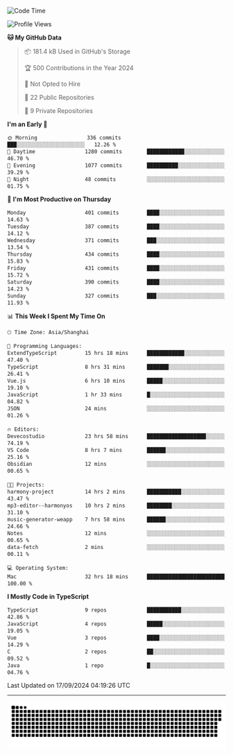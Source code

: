 <!--
<picture>
  <source
    srcset="https://github-readme-stats.vercel.app/api?username=kevinxft&show_icons=true&theme=dark"
    media="(prefers-color-scheme: dark)"
  />
  <source
    srcset="https://github-readme-stats.vercel.app/api?username=kevinxft&show_icons=true"
    media="(prefers-color-scheme: light), (prefers-color-scheme: no-preference)"
  />
  <img src="https://github-readme-stats.vercel.app/api?username=kevinxft&show_icons=true" />
</picture>
-->

<!--START_SECTION:waka-->
![Code Time](http://img.shields.io/badge/Code%20Time-2%2C564%20hrs%204%20mins-blue)

![Profile Views](http://img.shields.io/badge/Profile%20Views-0-blue)

**🐱 My GitHub Data** 

> 📦 181.4 kB Used in GitHub's Storage 
 > 
> 🏆 500 Contributions in the Year 2024
 > 
> 🚫 Not Opted to Hire
 > 
> 📜 22 Public Repositories 
 > 
> 🔑 9 Private Repositories 
 > 
**I'm an Early 🐤** 

```text
🌞 Morning                336 commits         ███░░░░░░░░░░░░░░░░░░░░░░   12.26 % 
🌆 Daytime                1280 commits        ████████████░░░░░░░░░░░░░   46.70 % 
🌃 Evening                1077 commits        ██████████░░░░░░░░░░░░░░░   39.29 % 
🌙 Night                  48 commits          ░░░░░░░░░░░░░░░░░░░░░░░░░   01.75 % 
```
📅 **I'm Most Productive on Thursday** 

```text
Monday                   401 commits         ████░░░░░░░░░░░░░░░░░░░░░   14.63 % 
Tuesday                  387 commits         ████░░░░░░░░░░░░░░░░░░░░░   14.12 % 
Wednesday                371 commits         ███░░░░░░░░░░░░░░░░░░░░░░   13.54 % 
Thursday                 434 commits         ████░░░░░░░░░░░░░░░░░░░░░   15.83 % 
Friday                   431 commits         ████░░░░░░░░░░░░░░░░░░░░░   15.72 % 
Saturday                 390 commits         ████░░░░░░░░░░░░░░░░░░░░░   14.23 % 
Sunday                   327 commits         ███░░░░░░░░░░░░░░░░░░░░░░   11.93 % 
```


📊 **This Week I Spent My Time On** 

```text
🕑︎ Time Zone: Asia/Shanghai

💬 Programming Languages: 
ExtendTypeScript         15 hrs 18 mins      ████████████░░░░░░░░░░░░░   47.40 % 
TypeScript               8 hrs 31 mins       ███████░░░░░░░░░░░░░░░░░░   26.41 % 
Vue.js                   6 hrs 10 mins       █████░░░░░░░░░░░░░░░░░░░░   19.10 % 
JavaScript               1 hr 33 mins        █░░░░░░░░░░░░░░░░░░░░░░░░   04.82 % 
JSON                     24 mins             ░░░░░░░░░░░░░░░░░░░░░░░░░   01.26 % 

🔥 Editors: 
Devecostudio             23 hrs 58 mins      ███████████████████░░░░░░   74.19 % 
VS Code                  8 hrs 7 mins        ██████░░░░░░░░░░░░░░░░░░░   25.16 % 
Obsidian                 12 mins             ░░░░░░░░░░░░░░░░░░░░░░░░░   00.65 % 

🐱‍💻 Projects: 
harmony-project          14 hrs 2 mins       ███████████░░░░░░░░░░░░░░   43.47 % 
mp3-editor--harmonyos    10 hrs 2 mins       ████████░░░░░░░░░░░░░░░░░   31.10 % 
music-generator-weapp    7 hrs 58 mins       ██████░░░░░░░░░░░░░░░░░░░   24.66 % 
Notes                    12 mins             ░░░░░░░░░░░░░░░░░░░░░░░░░   00.65 % 
data-fetch               2 mins              ░░░░░░░░░░░░░░░░░░░░░░░░░   00.11 % 

💻 Operating System: 
Mac                      32 hrs 18 mins      █████████████████████████   100.00 % 
```

**I Mostly Code in TypeScript** 

```text
TypeScript               9 repos             ███████████░░░░░░░░░░░░░░   42.86 % 
JavaScript               4 repos             █████░░░░░░░░░░░░░░░░░░░░   19.05 % 
Vue                      3 repos             ████░░░░░░░░░░░░░░░░░░░░░   14.29 % 
C                        2 repos             ██░░░░░░░░░░░░░░░░░░░░░░░   09.52 % 
Java                     1 repo              █░░░░░░░░░░░░░░░░░░░░░░░░   04.76 % 
```




 Last Updated on 17/09/2024 04:19:26 UTC
<!--END_SECTION:waka-->

---

<picture>
  <source media="(prefers-color-scheme: dark)" srcset="https://raw.githubusercontent.com/kevinxft/kevinxft/output/github-contribution-grid-snake-dark.svg">
  <source media="(prefers-color-scheme: light)" srcset="https://raw.githubusercontent.com/kevinxft/kevinxft/output/github-contribution-grid-snake.svg">
  <img alt="github contribution grid snake animation" src="https://raw.githubusercontent.com/kevinxft/kevinxft/output/github-contribution-grid-snake.svg">
</picture>